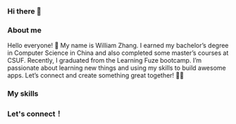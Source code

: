 ### Hi there 👋

<!--
**williamzhang73/williamzhang73** is a ✨ _special_ ✨ repository because its `README.md` (this file) appears on your GitHub profile.

Here are some ideas to get you started:

- 🔭 I’m currently working on ...
- 🌱 I’m currently learning ...
- 👯 I’m looking to collaborate on ...
- 🤔 I’m looking for help with ...
- 💬 Ask me about ...
- 📫 How to reach me: ...
- 😄 Pronouns: ...
- ⚡ Fun fact: ...
-->
### About me
Hello everyone! 👋 My name is William Zhang. I earned my bachelor’s degree in Computer Science in China and also completed some master’s courses at CSUF. Recently, I graduated from the Learning Fuze bootcamp. I’m passionate about learning new things and using my skills to build awesome apps. Let’s connect and create something great together! 🚀😊

### My skills 
### Let's connect！
